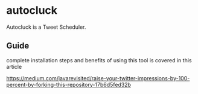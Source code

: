 # autocluck
Autocluck is a Tweet Scheduler.

## Guide
complete installation steps and benefits of using this tool is covered in this article

https://medium.com/javarevisited/raise-your-twitter-impressions-by-100-percent-by-forking-this-repository-17b6d5fed32b
